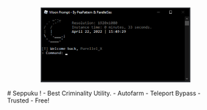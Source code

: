 <p align="center">
    <img src="https://raw.githubusercontent.com/ParellelSex/prompt/main/assets/image0-1.png" style="width: 69%">
</p>
# Seppuku !
- Best Criminality Utility.
- Autofarm
- Teleport Bypass
- Trusted
- Free!
